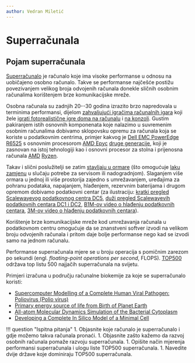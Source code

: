 ```yaml
---
author: Vedran Miletić
---
```


# Superračunala

## Pojam superračunala

[Superračunalo](https://en.wikipedia.org/wiki/Supercomputer) je računalo koje ima visoke performanse u odnosu na uobičajeno osobno računalo. Takve se performanse najčešće postižu povezivanjem velikog broja odvojenih računala donekle sličnih osobnim računalima korištenjem brze komunikacijske mreže.

Osobna računala su zadnjih 20--30 godina izrazito brzo napredovala u terminima performansi, dijelom [zahvaljujući igračima računalnih igara](https://youtu.be/jrEsCGoufvM) koji žele [igrati fotorealistične igre doma na računalu](https://youtu.be/3QL8LxDRTog) i [na konzoli](https://youtu.be/s44MO3i6qD0). Gustim pakiranjem istih osnovnih komponenata koje nalazimo u suvremenim osobnim računalima dobivamo sklopovsku opremu za računala koja se koriste u podatkovnim centrima, primjer kakvog je [Dell EMC PowerEdge R6525](https://youtu.be/Vog_DHvLgXo) s osnovnim procesorom [AMD Epyc](https://youtu.be/pq7yyVX5C_I) [druge generacije](https://youtu.be/mAnhQI2rjlA), koji je zasnovan na istoj tehnologiji kao i osnovni procesor za stolna i prijenosna računala [AMD](https://youtu.be/Dr5xTsi8RZY) [Ryzen](https://youtu.be/ViddsDFIkwY).

Takav i slični poslužitelji se zatim [stavljaju u ormare](https://youtu.be/ur8jiE9wM9A) (što omogućuje [laku zamjenu](https://youtu.be/xwPzr-5_QDY) u slučaju potrebe za servisom ili nadogradnjom). Slaganjem više ormara u jednoj ili više prostorija zajedno s umrežavanjem, uređajima za pohranu podataka, napajanjem, hlađenjem, rezervnim baterijama i drugom opremom dobivamo podatkovni centar (za ilustraciju: [kratki pregled Scalewayevog podatkovnog centra DC5](https://youtu.be/jorNf-L5u9g), [duži pregled Scalewayevih podatkovnih centara DC1 i DC2](https://youtu.be/n4GJrFAU3OA), [B1M-ov video o hlađenju podatkovnih centara](https://youtu.be/iiVq29DUuEw), [3M-ov video o hlađenju podatkovnih centara](https://youtu.be/ZJTQX3Htx3g)).

Korištenje brze komunikacijske mreže kod umrežavanja računala u podatkovnom centru omogućuje da se znanstveni softver izvodi na velikom broju odvojenih računala i pritom daje bolje performanse nego kad se izvodi samo na jednom računalu.

Performanse superračunala mjere se u broju operacija s pomičnim zarezom po sekundi (engl. *floating-point operations per second*, FLOPS). [TOP500](https://www.top500.org/) održava top listu 500 najjačih superračunala na svijetu.

Primjeri izračuna u području računalne biokemije za koje se superračunalo koristi:

- [Supercomputer Modelling of a Complete Human Viral Pathogen: Poliovirus (Polio virus)](https://youtu.be/Nih0Qa673FY)
- [Primary energy source of life from Birth of Planet Earth](https://youtu.be/NTgAok6n7I4)
- [All-atom Molecular Dynamics Simulation of the Bacterial Cytoplasm](https://youtu.be/5JcFgj2gHx8)
- [Developing a Complete In Silico Model of a Minimal Cell](https://youtu.be/vU-t7l6kZUE)

!!! question "Ispitna pitanja"
    1. Objasnite koje računalo je superračunalo i gdje možemo takva računala pronaći.
    1. Objasnite zašto kažemo da razvoj osobnih računala pomaže razvoju superračunala.
    1. Opišite način mjerenja performansi superračunala i ulogu liste TOP500 superračunala.
    1. Navedite dvije države koje dominiraju TOP500 superračunala.
